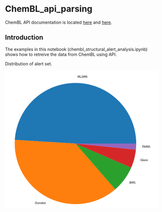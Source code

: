 # ChemBL_api_parsing

ChemBL API documentation is located [here](https://www.ebi.ac.uk/chembl/api/data/docs) and [here](https://chembl.gitbook.io/chembl-interface-documentation/web-services/chembl-data-web-services).

## Introduction

The examples in this notebook (chembl_structural_alert_analysis.ipynb) shows how to retreive the data from ChemBL using API.

Distribution of alert set.

![Alert set](images/alert_set_pie.png)
